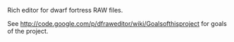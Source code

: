 Rich editor for dwarf fortress RAW files.

See http://code.google.com/p/dfraweditor/wiki/Goalsofthisproject for goals of the project.
